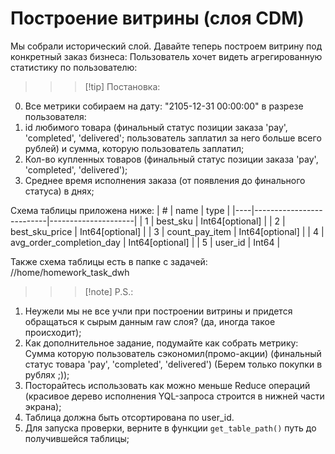# Построение витрины (слоя CDM)

Мы собрали исторический слой. Давайте теперь построем витрину под конкретный заказ бизнеса:
Пользователь хочет видеть агрегированную статистику по пользователю:

>>> [!tip] Постановка:
0. Все метрики собираем на дату: "2105-12-31 00:00:00" в разрезе пользователя:
1. id любимого товара (финальный статус позиции заказа 'pay', 'completed', 'delivered'; пользователь заплатил за него больше всего рублей) и сумма, которую пользователь заплатил;
2. Кол-во купленных товаров (финальный статус позиции заказа 'pay', 'completed', 'delivered');
3. Среднее время исполнения заказа (от появления до финального статуса) в днях;
>>>

Схема таблицы приложена ниже:
| \# | name                     | type                |
|----|--------------------------|---------------------|
| 1	 | best_sku	                | Int64[optional]     |
| 2	 | best_sku_price	        | Int64[optional]     |
| 3	 | count_pay_item	        | Int64[optional]     |
| 4	 | avg_order_completion_day	| Int64[optional]     |
| 5	 | user_id	                | Int64               |

Также схема таблицы есть в папке с задачей: //home/homework_task_dwh

>>> [!note] P.S.:
1. Неужели мы не все учли при построении витрины и придется обращаться к сырым данным raw слоя? (да, иногда такое происходит);
2. Как дополнительное задание, подумайте как собрать метрику: Сумма которую пользователь сэкономил(промо-акции) (финальный статус товара 'pay', 'completed', 'delivered') (Берем только покупки в рублях ;));
3. Посторайтесь использовать как можно меньше Reduce операций (красивое дерево исполнения YQL-запроса строится в нижней части экрана);
4. Таблица должна быть отсортирована по user_id.
5. Для запуска проверки, верните в функции ``get_table_path()`` путь до получившейся таблицы;
>>>     
